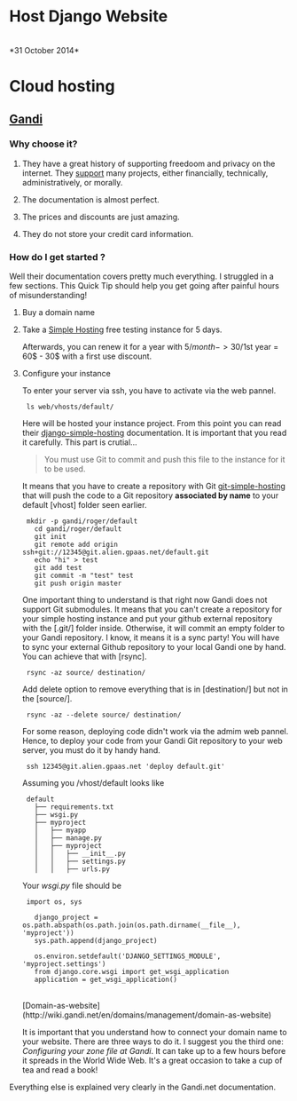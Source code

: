 <h1 class="header">Host Django Website</h1>
</br>
*31 October 2014*

# Cloud hosting

## [Gandi](https://www.gandi.net)

### Why choose it? 

1. They have a great history of supporting freedoom and privacy on the internet. They [support](https://www.gandi.net/supports/) many projects, either financially, technically, administratively, or morally. 

2. The documentation is almost perfect.

3. The prices and discounts are just amazing.

4. They do not store your credit card information.


### How do I get started ?

Well their documentation covers pretty much everything. I struggled in a few sections. This Quick Tip should help you get going after painful hours of misunderstanding!

1. Buy a domain name

2. Take a [Simple Hosting](https://www.gandi.net/hosting/simple?language=python&db=mysql&grid=A) free testing instance for 5 days.

	Afterwards, you can renew it for a year with 5$/month -> 30$/1st year = 60$ - 30$ with a first use discount.

3. Configure your instance

	To enter your server via ssh, you have to activate via the web pannel.

		ls web/vhosts/default/

	Here will be hosted your instance project. From this point you can read their [django-simple-hosting](http://wiki.gandi.net/en/simple/instance/python) documentation. It is important that you read it carefully. This part is crutial...

	> You must use Git to commit and push this file to the instance for it to be used.

	It means that you have to create a repository with Git [git-simple-hosting](http://wiki.gandi.net/en/simple/git) that will push the code to a Git repository **associated by name** to your default [vhost] folder seen earlier.

		mkdir -p gandi/roger/default
		  cd gandi/roger/default
		  git init
		  git remote add origin ssh+git://12345@git.alien.gpaas.net/default.git
		  echo "hi" > test
		  git add test
		  git commit -m "test" test
		  git push origin master


	One important thing to understand is that right now Gandi does not support Git submodules. It means that you can't create a repository for your simple hosting instance and put your github external repository with the [.git/] folder inside. Otherwise, it will commit an empty folder to your Gandi repository. I know, it means it is a sync party! You will have to sync your external Github repository to your local Gandi one by hand. You can achieve that with [rsync].

		rsync -az source/ destination/

	Add delete option to remove everything that is in [destination/] but not in the [source/].

		rsync -az --delete source/ destination/


	For some reason, deploying code didn't work via the admim web pannel. Hence, to deploy your code from your Gandi Git repository to your web server, you must do it by handy hand.

		ssh 12345@git.alien.gpaas.net 'deploy default.git'


	Assuming you /vhost/default looks like

		default
		  ├── requirements.txt
		  ├── wsgi.py
		  ├── myproject
		  │   ├── myapp
		  │   ├── manage.py
		  │   ├── myproject
		  │   │   ├── __init__.py
		  │   │   ├── settings.py
		  │   │   ├── urls.py

	Your *wsgi.py* file should be

		import os, sys

		  django_project = os.path.abspath(os.path.join(os.path.dirname(__file__), 'myproject'))
		  sys.path.append(django_project)

		  os.environ.setdefault('DJANGO_SETTINGS_MODULE', 'myproject.settings')
		  from django.core.wsgi import get_wsgi_application
		  application = get_wsgi_application()

	</br>
	[Domain-as-website](http://wiki.gandi.net/en/domains/management/domain-as-website)

	It is important that you understand how to connect your domain name to your website. There are three ways to do it. I suggest you the third one: *Configuring your zone file at Gandi*. It can take up to a few hours before it spreads in the World Wide Web. It's a great occasion to take a cup of tea and read a book!


<p class="footer">Everything else is explained very clearly in the Gandi.net documentation.</p>